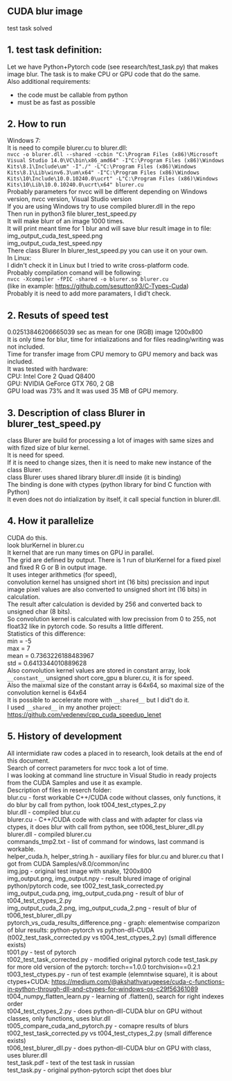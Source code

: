 ## CUDA blur image  
test task solved  
  
## 1. test task definition:  
Let we have Python+Pytorch code (see research/test_task.py) that makes image blur. The task is to make CPU or GPU code that do the same.  
Also additional requirements:  
- the code must be callable from python  
- must be as fast as possible  
  
## 2. How to run  
Windows 7:  
It is need to compile blurer.cu to blurer.dll:  
```nvcc -o blurer.dll --shared -ccbin "C:\Program Files (x86)\Microsoft Visual Studio 14.0\VC\bin\x86_amd64" -I"C:\Program Files (x86)\Windows Kits\8.1\Include\um" -I"./" -L"C:\Program Files (x86)\Windows Kits\8.1\Lib\winv6.3\um\x64" -I"C:\Program Files (x86)\Windows Kits\10\Include\10.0.10240.0\ucrt" -L"C:\Program Files (x86)\Windows Kits\10\Lib\10.0.10240.0\ucrt\x64" blurer.cu```  
Probably parameters for nvcc will be different depending on Windows version, nvcc version, Visual Studio version  
If you are using Windows try to use compiled blurer.dll in the repo  
Then run in python3 file blurer_test_speed.py  
It will make blurr of an image 1000 times.  
It will print meant time for 1 blur and will save blur result image in to file:  
img_output_cuda_test_speed.png  
img_output_cuda_test_speed.npy  
There class Blurer In blurer_test_speed.py you can use it on your own.  
In Linux:  
I didn't check it in Linux but I tried to write cross-platform code.  
Probably compilation comand will be following:  
```nvcc -Xcompiler -fPIC -shared -o blurer.so blurer.cu```   
(like in example: https://github.com/sesutton93/C-Types-Cuda)  
Probably it is need to add more paramaters, I did't check.  
  
## 2. Resuts of speed test  
0.02513846206665039 sec as mean for one (RGB) image 1200x800  
It is only time for blur, time for intializations and for files reading/writing was not included.  
Time for transfer image from CPU memory to GPU memory and back was included.  
It was tested with hardware:  
CPU: Intel Core 2 Quad Q8400  
GPU: NVIDIA GeForce GTX 760, 2 GB  
GPU load was 73% and It was used 35 MB of GPU memory.  
  
## 3. Description of class Blurer in blurer_test_speed.py  
class Blurer are build for processing a lot of images with same sizes and with fized size of blur kernel.  
It is need for speed.  
If it is need to change sizes, then it is need to make new instance of the class Blurer.  
class Blurer uses shared library blurer.dll inside (it is binding)  
The binding is done with ctypes (python library for bind C function with Python)  
It even does not do intialization by itself, it call special function in blurer.dll.  
  
## 4. How it parallelize  
CUDA do this.  
look blurKernel in blurer.cu  
It kernel that are run many times on GPU in parallel.  
The grid are defined by output. There is 1 run of blurKernel for a fixed pixel and fixed R G or B in output image.  
It uses integer arithmetics (for speed),  
convolution kernel has unsigned short int (16 bits) precission and input image pixel values are also converted to unsigned short int (16 bits) in calculation.  
The result after calculation is devided by 256 and converted back to unsigned char (8 bits).  
So convolution kernel is calculated with low precission from 0 to 255, not float32 like in pytorch code. So results a little different.  
Statistics of this difference:  
min = -5  
max = 7  
mean =  0.7363226188483967  
std = 0.6413344010889628  
Also convolution kernel values are stored in constant array, look ```__constant__``` unsigned short core_gpu в blurer.cu, it is for speed.  
Also the maixmal size of the constant array is 64x64, so maximal size of the convolution kernel is 64x64  
It is possible to accelerate more with ```__shared__``` but I did't do it.  
I used ```__shared__``` in my another project: https://github.com/vedenev/cpp_cuda_speedup_lenet  
  
## 5. History of development  
All intermidiate raw codes a placed in to research, look details at the end of this document.  
Search of correct parameters for nvcc took a lot of time.  
I was looking at command line structure in Visual Studio in ready projects from the CUDA Samples and use it as example.   
Description of files in reserch folder:  
blur.cu - forst workable C++/CUDA code without classes, only functions, it do blur by call from python, look t004_test_ctypes_2.py  
blur.dll - compiled blur.cu  
blurer.cu - C++/CUDA code with class and with adapter for class via ctypes, it does blur with call from python, see t006_test_blurer_dll.py  
blurer.dll - compiled blurer.cu  
commands_tmp2.txt - list of command for windows, last command is workable.  
helper_cuda.h, helper_string.h - auxiliary files for blur.cu and blurer.cu that I got from CUDA Samples/v8.0/common/inc  
img.jpg - original test image with snake, 1200x800  
img_output.png, img_output.npy - result blured image of original python/pytorch code, see t002_test_task_corrected.py  
img_output_cuda.png, img_output_cuda.png - result of blur of t004_test_ctypes_2.py  
img_output_cuda_2.png, img_output_cuda_2.png - result of blur of t006_test_blurer_dll.py  
pytorch_vs_cuda_results_difference.png - graph: elementwise comparizon of blur results: python-pytorch vs python-dll-CUDA (t002_test_task_corrected.py vs t004_test_ctypes_2.py) (small difference exists)  
t001.py - test of pytorch  
t002_test_task_corrected.py - modified original pytorch code test_task.py for more old version of the pytorch: torch==1.0.0 torchvision==0.2.1  
t003_test_ctypes.py - run of test example (elemntwise square), it is about ctypes+CUDA: https://medium.com/@akshathvarugeese/cuda-c-functions-in-python-through-dll-and-ctypes-for-windows-os-c29f56361089   
t004_numpy_flatten_learn.py - learning of .flatten(), search for right indexes order  
t004_test_ctypes_2.py - does python-dll-CUDA blur on GPU without classes, only functions, uses blur.dll  
t005_compare_cuda_and_pytorch.py - comapre results of blurs t002_test_task_corrected.py vs t004_test_ctypes_2.py (small difference exists)  
t006_test_blurer_dll.py - does python-dll-CUDA blur on GPU with class, uses blurer.dll  
test_task.pdf - text of the test task in russian  
test_task.py - original python-pytorch scipt thet does blur  
